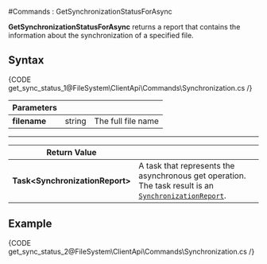 #Commands : GetSynchronizationStatusForAsync

**GetSynchronizationStatusForAsync** returns a report that contains the information about the synchronization of a specified file.

## Syntax

{CODE get_sync_status_1@FileSystem\ClientApi\Commands\Synchronization.cs /}

| Parameters | | |
| ------------- | ------------- | ----- |
| **filename** | string | The full file name |

<hr />

| Return Value | |
| ------------- | ------------- |
| **Task&lt;SynchronizationReport&gt;** | A task that represents the asynchronous get operation. The task result is an [`SynchronizationReport`](../../../../../glossary/synchronization-report). |

## Example

{CODE get_sync_status_2@FileSystem\ClientApi\Commands\Synchronization.cs /}